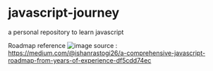 # javascript-journey
a personal repository to learn javascript

Roadmap reference
![image](https://github.com/user-attachments/assets/760593f3-e35d-43f4-aa04-fde4c428b109)
source : https://medium.com/@ishanrastogi26/a-comprehensive-javascript-roadmap-from-years-of-experience-df5cdd74ec

